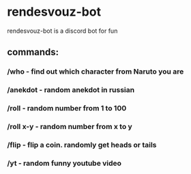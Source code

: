 # rendesvouz-bot
rendesvouz-bot is a discord bot for fun
## commands:
### /who - find out which character from Naruto you are
### /anekdot - random anekdot in russian
### /roll - random number from 1 to 100
### /roll x-y - random number from x to y
### /flip - flip a coin. randomly get heads or tails
### /yt - random funny youtube video

